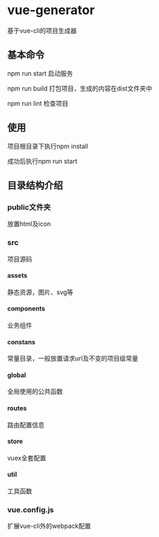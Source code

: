 # vue-generator
基于vue-cli的项目生成器

## 基本命令

npm run start 启动服务

npm run build 打包项目，生成的内容在dist文件夹中

npm run lint 检查项目

## 使用

项目根目录下执行npm install

成功后执行npm run start

## 目录结构介绍

### public文件夹 

放置html及icon

### src

项目源码

#### assets

静态资源，图片、svg等

#### components

业务组件

#### constans

常量目录，一般放置请求url及不变的项目级常量

#### global

全局使用的公共函数

#### routes

路由配置信息

#### store

vuex全套配置

#### util

工具函数

### vue.config.js

扩展vue-cli外的webpack配置
